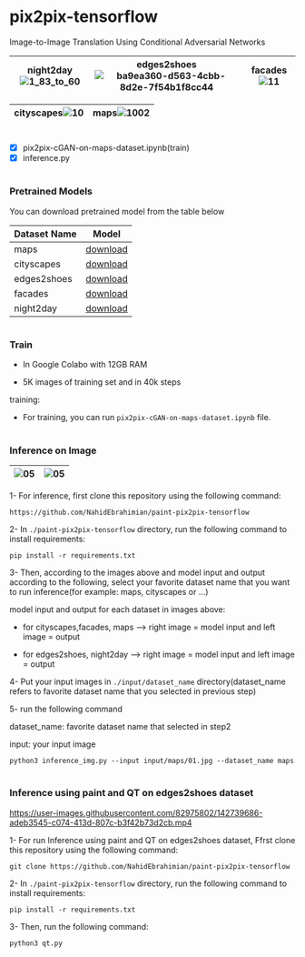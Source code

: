 # pix2pix-tensorflow
Image-to-Image Translation Using Conditional Adversarial Networks

|night2day![1_83_to_60](https://user-images.githubusercontent.com/82975802/140188194-9168b7a0-c83a-467e-b26a-2dad7868a235.jpg)|edges2shoes![ba9ea360-d563-4cbb-8d2e-7f54b1f8cc44](https://user-images.githubusercontent.com/82975802/140188431-16737fc6-3d02-4d7a-b0f5-4f228cb6f467.jpeg)|facades![11](https://user-images.githubusercontent.com/82975802/140188508-3b505b02-dbc2-4826-a0f4-37727502b4b7.jpg)|
| ------------- | ------------- | ------------- |

| cityscapes![10](https://user-images.githubusercontent.com/82975802/140188577-c6936293-9a7f-4301-8e93-79cc08b9525c.jpg)|maps![1002](https://user-images.githubusercontent.com/82975802/140189945-fd63e667-093d-48be-abab-69526bb8df88.jpg)|
| ------------- | ------------- |

#

- [x] pix2pix-cGAN-on-maps-dataset.ipynb(train)
- [x] inference.py

#
### Pretrained Models

You can download pretrained model from the table below 

| Dataset Name  | Model |
| ------------- | ------------- |
|maps|[download]( https://drive.google.com/file/d/1-aGQ78qFieai5CkBiUhz3Hw1b-EudpO4/view?usp=sharing)|
|cityscapes|[download]( https://drive.google.com/file/d/1-EMn9piSvsYnLnlcH1HyODeyqbC9FjRb/view?usp=sharing)      |
|edges2shoes|[download]( https://drive.google.com/file/d/1-XypWpkrefi-rmRRXFDHbvHWAyADDvqc/view?usp=sharing)     |
|facades|[download]( https://drive.google.com/file/d/1-r1C9hrm0rDo9h7odbjc85SIbxbFitaz/view?usp=sharing)     |
|night2day|[download]( https://drive.google.com/file/d/1-Yex8Ujb7fDW_SGYR_yrhK9Tu3GykrCy/view?usp=sharing)      |

#

### Train

- In Google Colabo with 12GB RAM

- 5K images of training set and in 40k steps
 
training:

- For training, you can run `pix2pix-cGAN-on-maps-dataset.ipynb` file.

#

### Inference on Image

| ![05](https://user-images.githubusercontent.com/82975802/142739384-f3b4e211-da93-4c2f-a9d5-cf8f760abd40.jpg)|![05](https://user-images.githubusercontent.com/82975802/142739393-11eabbe9-2001-4e59-ab1a-ed1cd6902ce4.jpg)|
| ------------- | ------------- |

1- For inference, first clone this repository using the following command:

```
https://github.com/NahidEbrahimian/paint-pix2pix-tensorflow
```

2- In `./paint-pix2pix-tensorflow` directory, run the following command to install requirements:

```
pip install -r requirements.txt
```

3- Then, according to the images above and model input and output according to the following, select your favorite dataset name that you want to run inference(for example: maps, cityscapes or ...)
  
model input and output for each dataset in images above:

- for cityscapes,facades, maps --> right image = model input and left image = output

- for edges2shoes, night2day --> right image = model input and left image = output

4- Put your input images in `./input/dataset_name` directory(dataset_name refers to favorite dataset name that you selected in previous step)

5- run the following command

dataset_name: favorite dataset name that selected in step2

input: your input image

```
python3 inference_img.py --input input/maps/01.jpg --dataset_name maps

```
#

### Inference using paint and QT on edges2shoes dataset

https://user-images.githubusercontent.com/82975802/142739686-adeb3545-c074-413d-807c-b3f42b73d2cb.mp4

1- For run Inference using paint and QT on edges2shoes dataset, Ffrst clone this repository using the following command:

```
git clone https://github.com/NahidEbrahimian/paint-pix2pix-tensorflow
```

2- In `./paint-pix2pix-tensorflow` directory, run the following command to install requirements:

```
pip install -r requirements.txt
```

3- Then, run the following command:

```
python3 qt.py

```
